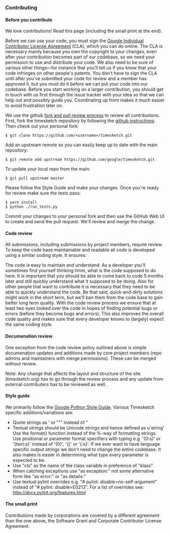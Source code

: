 ### Contributing

#### Before you contribute

We love contributions! Read this page (including the small print at the end).

Before we can use your code, you must sign the [Google Individual Contributor License Agreement](https://developers.google.com/open-source/cla/individual?csw=1) (CLA), which you can do online. The CLA is necessary mainly because you own the copyright to your changes, even after your contribution becomes part of our codebase, so we need your permission to use and distribute your code. We also need to be sure of various other things—for instance that you'll tell us if you know that your code infringes on other people's patents. You don't have to sign the CLA until after you've submitted your code for review and a member has approved it, but you must do it before we can put your code into our codebase. Before you start working on a larger contribution, you should get in touch with us first through the issue tracker with your idea so that we can help out and possibly guide you. Coordinating up front makes it much easier to avoid frustration later on.

We use the github [fork and pull review process](https://help.github.com/articles/using-pull-requests) to review all contributions. First, fork the timesketch repository by following the [github instructions](https://help.github.com/articles/fork-a-repo). Then check out your personal fork:

    $ git clone https://github.com/<username>/timesketch.git

Add an upstream remote so you can easily keep up to date with the main repository:

    $ git remote add upstream https://github.com/google/timesketch.git

To update your local repo from the main:

    $ git pull upstream master

Please follow the Style Guide and make your changes. Once you're ready for review make sure the tests pass:

    $ yarn install
    $ python ./run_tests.py

Commit your changes to your personal fork and then use the GitHub Web UI to create and send the pull request. We'll review and merge the change.

#### Code review

All submissions, including submissions by project members, require review. To keep the code base maintainable and readable all code is developed using a similar coding style. It ensures:

The code is easy to maintain and understand. As a developer you'll sometimes find yourself thinking hmm, what is the code supposed to do here. It is important that you should be able to come back to code 5 months later and still quickly understand what it supposed to be doing. Also for other people that want to contribute it is necessary that they need to be able to quickly understand the code. Be that said, quick-and-dirty solutions might work in the short term, but we'll ban them from the code base to gain better long term quality.
With the code review process we ensure that at least two eyes looked over the code in hopes of finding potential bugs or errors (before they become bugs and errors). This also improves the overall code quality and makes sure that every developer knows to (largely) expect the same coding style.

#### Documenation review

One exception from the code review policy outlined above is simple documenation updates and additions made by core project members (repo admins and maintainers with merge permissions). These can be merged without review.

Note: Any change that affects the layout and structure of the site (timesketch.org) has to go through the review process and any update from external contributers has to be reviewed as well.

#### Style guide

We primarily follow the [Google Python Style Guide](https://google.github.io/styleguide/pyguide.html). Various Timesketch specific additions/variations are:

- Quote strings as ' or """ instead of "
- Textual strings should be Unicode strings and hence defined as u'string'
  Use the format() function instead of the %-way of formatting strings.
  Use positional or parameter format specifiers with typing e.g. '{0:s}' or '{text:s}' instead of '{0}', '{}' or '{:s}'. If we ever want to have language specific output strings we don't need to change the entire codebase. It also makes is easier in determining what type every parameter is expected to be.
- Use "cls" as the name of the class variable in preference of "klass"
- When catching exceptions use "as exception:" not some alternative form like "as error:" or "as details:"
- Use textual pylint overrides e.g. "# pylint: disable=no-self-argument" instead of "# pylint: disable=E0213". For a list of overrides see: http://docs.pylint.org/features.html

#### The small print

Contributions made by corporations are covered by a different agreement than
the one above, the Software Grant and Corporate Contributor License Agreement.
